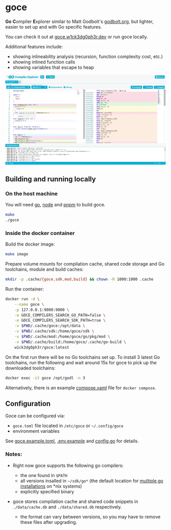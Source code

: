 # goce

**Go** **C**ompiler **E**xplorer similar to Matt Godbolt's [godbolt.org](https://godbolt.org), but lighter, easier to set up and with Go specific features.

You can check it out at [goce.w1ck3dg0ph3r.dev](https://goce.w1ck3dg0ph3r.dev) or run goce locally.

Additional features include:
- showing inlineability analysis (recursion, function complexity cost, etc.)
- showing inlined function calls
- showing variables that escape to heap

![Screenshot](/images/screenshot.webp)

## Building and running locally

### On the host machine

You will need [go](https://go.dev), [node](https://nodejs.org) and [pnpm](https://pnpm.io/) to build goce.

```bash
make
./goce
```

### Inside the docker container

Build the docker image:

```bash
make image
```

Prepare volume mounts for compilation cache, shared code storage and Go toolchains, module and build caches:

```bash
mkdir -p .cache/{goce,sdk,mod,build} && chown -R 1000:1000 .cache
```

Run the container:

```bash
docker run -d \
    --name goce \
    -p 127.0.0.1:9000:9000 \
    -e GOCE_COMPILERS_SEARCH_GO_PATH=false \
    -e GOCE_COMPILERS_SEARCH_SDK_PATH=true \
    -v $PWD/.cache/goce:/opt/data \
    -v $PWD/.cache/sdk:/home/goce/sdk \
    -v $PWD/.cache/mod:/home/goce/go/pkg/mod \
    -v $PWD/.cache/build:/home/goce/.cache/go-build \
    w1ck3dg0ph3r/goce:latest
```

On the first run there will be no Go toolchains set up. To install 3 latest Go toolchains, run the following and wait around 15s for goce to pick up the downloaded toolchains:

```bash
docker exec -it goce /opt/godl -n 3
```

Alternatively, there is an example [compose.yaml](./compose.yaml) file for `docker compose`.

## Configuration

Goce can be configured via:
- `goce.toml` file located in `/etc/goce` or `~/.config/goce`
- environment variables

See [goce.example.toml](./goce.example.toml), [.env.example](./.env.example) and [config.go](./config.go) for details.

### Notes:

- Right now goce supports the following go compilers:
    - the one found in `$PATH`
    - all versions insalled in `~/sdk/go*` (the default location for [multiple go installations](https://go.dev/doc/manage-install#installing-multiple) on *nix systems)
    - explicitly specified binary

- goce stores compilation cache and shared code snippets in `./data/cache.db` and `./data/shared.db` respectively.
    - the format can vary between versions, so you may have to remove these files after upgrading.
